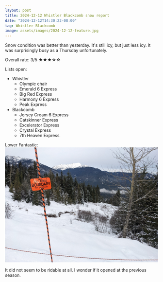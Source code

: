 ```yaml
---
layout: post
title: 2024-12-12 Whistler Blackcomb snow report
date: "2024-12-12T14:30:22-08:00"
tag: Whistler Blackcomb
image: assets/images/2024-12-12-feature.jpg
---
```


Snow condition was better than yesterday. It's still icy, but just less icy. It was surprisingly busy as a Thursday unfortunately.

Overall rate: 3/5 ★★★☆☆

Lists open:

* Whistler
    * Olympic chair
    * Emerald 6 Express
    * Big Red Express
    * Harmony 6 Express
    * Peak Express
* Blackcomb
    * Jersey Cream 6 Express
    * Catskinner Express
    * Excelerator Express
    * Crystal Express
    * 7th Heaven Express

Lower Fantastic:
![](/assets/images/2024-12-12-lower-fantastic.jpg)

It did not seem to be ridable at all. I wonder if it opened at the previous season.
